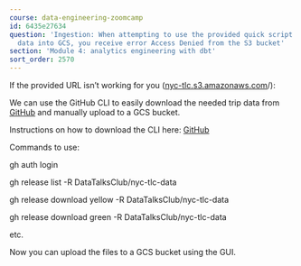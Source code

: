 ```yaml
---
course: data-engineering-zoomcamp
id: 6435e27634
question: 'Ingestion: When attempting to use the provided quick script to load trip
  data into GCS, you receive error Access Denied from the S3 bucket'
section: 'Module 4: analytics engineering with dbt'
sort_order: 2570
---
```


If the provided URL isn’t working for you ([nyc-tlc.s3.amazonaws.com](https://nyc-tlc.s3.amazonaws.com/trip+data)/):

We can use the GitHub CLI to easily download the needed trip data from [GitHub](https://github.com/DataTalksClub/nyc-tlc-data,) and manually upload to a GCS bucket.

Instructions on how to download the CLI here: [GitHub](https://github.com/cli/cli)

Commands to use:

gh auth login

gh release list -R DataTalksClub/nyc-tlc-data

gh release download yellow -R DataTalksClub/nyc-tlc-data

gh release download green -R DataTalksClub/nyc-tlc-data

etc.

Now you can upload the files to a GCS bucket using the GUI.

